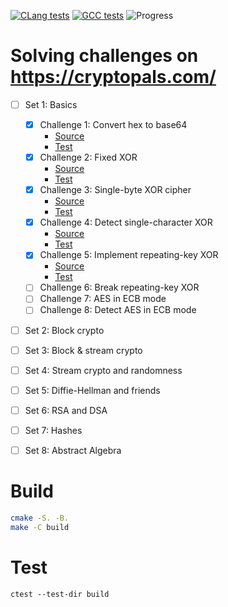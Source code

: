 [![CLang tests](https://github.com/sytranvn/cryptopals/actions/workflows/cmake-clang.yml/badge.svg)](https://github.com/sytranvn/cryptopals/actions/workflows/cmake-clang.yml)
[![GCC tests](https://github.com/sytranvn/cryptopals/actions/workflows/cmake-gcc.yml/badge.svg)](https://github.com/sytranvn/cryptopals/actions/workflows/cmake-gcc.yml)
![Progress](https://us-central1-sytranvn.cloudfunctions.net/progress/5/66?dangerColor=8E44AD&warningColor=2E86C1)

# Solving challenges on https://cryptopals.com/
  - [ ] Set 1: Basics
    - [x] Challenge 1: Convert hex to base64
      - [Source](./src/set-1/ch-1/index.md)
      - [Test](./test/ch_1_test.cpp)
    - [x] Challenge 2: Fixed XOR
      - [Source](./src/set-1/ch-2/index.md)
      - [Test](./test/ch_2_test.cpp)
    - [x] Challenge 3: Single-byte XOR cipher
      - [Source](./src/set-1/ch-3/index.md)
      - [Test](./test/ch_3_test.cpp)
    - [x] Challenge 4: Detect single-character XOR
      - [Source](./src/set-1/ch-4/index.md)
      - [Test](./test/ch_4_test.cpp)
    - [x] Challenge 5: Implement repeating-key XOR
      - [Source](./src/set-1/ch-5/index.md)
      - [Test](./test/ch_5_test.cpp)
    - [ ] Challenge 6: Break repeating-key XOR
    - [ ] Challenge 7: AES in ECB mode
    - [ ] Challenge 8: Detect AES in ECB mode
  - [ ] Set 2: Block crypto
  - [ ] Set 3: Block & stream crypto
  - [ ] Set 4: Stream crypto and randomness
  - [ ] Set 5: Diffie-Hellman and friends
  - [ ] Set 6: RSA and DSA
  - [ ] Set 7: Hashes
  - [ ] Set 8: Abstract Algebra


# Build
```sh
cmake -S. -B.
make -C build
```

# Test
```
ctest --test-dir build
```
